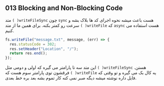
## 013 Blocking and Non-Blocking Code
متد `( )writeFileSync` چون `sync` هست باعث میشه نحوه اجرای کد ها بلاک بشه و سرعت رو کمتر بکنه. برای همین ما از متد `( )writeFile` که `async` هست استفاده می کنیم.
```js
fs.writeFile("message.txt", message, (err) => {
  res.statusCode = 302;
  res.setHeader("Location", "/");
  return res.end();
});
```
این متد سه تا پارامتر می گیره که اولی و دومی مثل `( )writeFileSync` هستن. فرقشون توی پارامتر سوم هست که `( )writeFile` یه کال بک می گیره و تو وقتی که فایل داره نوشته میشه دیگه صبر نمی کنه کار تموم بشه بعد بره خط بعدی.
